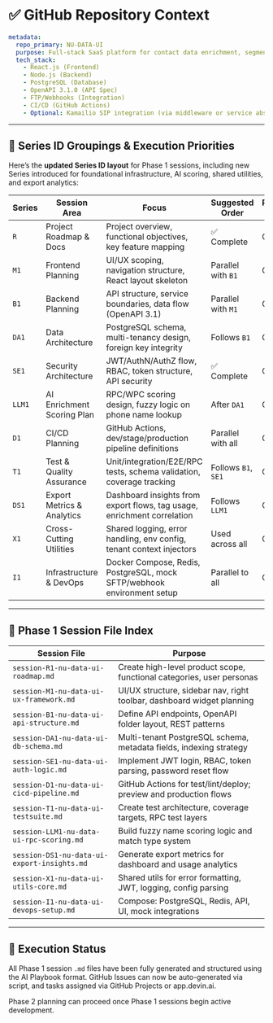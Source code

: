 # ✅ GitHub Repository Context

```yaml
metadata:
  repo_primary: NU-DATA-UI
  purpose: Full-stack SaaS platform for contact data enrichment, segmentation, and integration
  tech_stack:
    - React.js (Frontend)
    - Node.js (Backend)
    - PostgreSQL (Database)
    - OpenAPI 3.1.0 (API Spec)
    - FTP/Webhooks (Integration)
    - CI/CD (GitHub Actions)
    - Optional: Kamailio SIP integration (via middleware or service abstraction)
```

---

## 🔢 Series ID Groupings & Execution Priorities

Here’s the **updated Series ID layout** for Phase 1 sessions, including new Series introduced for foundational infrastructure, AI scoring, shared utilities, and export analytics:

| **Series** | **Session Area**           | **Focus**                                                                 | **Suggested Order** | **Parallel Group** |
|------------|----------------------------|---------------------------------------------------------------------------|----------------------|---------------------|
| `R`        | Project Roadmap & Docs     | Project overview, functional objectives, key feature mapping              | ✅ Complete          | G0                  |
| `M1`       | Frontend Planning          | UI/UX scoping, navigation structure, React layout skeleton                | Parallel with `B1`   | G1                  |
| `B1`       | Backend Planning           | API structure, service boundaries, data flow (OpenAPI 3.1)                | Parallel with `M1`   | G1                  |
| `DA1`      | Data Architecture          | PostgreSQL schema, multi-tenancy design, foreign key integrity            | Follows `B1`         | G2                  |
| `SE1`      | Security Architecture      | JWT/AuthN/AuthZ flow, RBAC, token structure, API security                 | ✅ Complete          | G2                  |
| `LLM1`     | AI Enrichment Scoring Plan | RPC/WPC scoring design, fuzzy logic on phone name lookup                 | After `DA1`          | G3                  |
| `D1`       | CI/CD Planning             | GitHub Actions, dev/stage/production pipeline definitions                 | Parallel with all    | G4                  |
| `T1`       | Test & Quality Assurance   | Unit/integration/E2E/RPC tests, schema validation, coverage tracking     | Follows `B1`, `SE1`  | G5                  |
| `DS1`      | Export Metrics & Analytics | Dashboard insights from export flows, tag usage, enrichment correlation   | Follows `LLM1`       | G6                  |
| `X1`       | Cross-Cutting Utilities    | Shared logging, error handling, env config, tenant context injectors     | Used across all      | GX                  |
| `I1`       | Infrastructure & DevOps    | Docker Compose, Redis, PostgreSQL, mock SFTP/webhook environment setup    | Parallel to all      | G0                  |

---

## 📂 Phase 1 Session File Index

| **Session File** | **Purpose** |
|------------------|-------------|
| `session-R1-nu-data-ui-roadmap.md` | Create high-level product scope, functional categories, user personas |
| `session-M1-nu-data-ui-ux-framework.md` | UI/UX structure, sidebar nav, right toolbar, dashboard widget planning |
| `session-B1-nu-data-ui-api-structure.md` | Define API endpoints, OpenAPI folder layout, REST patterns |
| `session-DA1-nu-data-ui-db-schema.md` | Multi-tenant PostgreSQL schema, metadata fields, indexing strategy |
| `session-SE1-nu-data-ui-auth-logic.md` | Implement JWT login, RBAC, token parsing, password reset flow |
| `session-D1-nu-data-ui-cicd-pipeline.md` | GitHub Actions for test/lint/deploy; preview and production flows |
| `session-T1-nu-data-ui-testsuite.md` | Create test architecture, coverage targets, RPC test layers |
| `session-LLM1-nu-data-ui-rpc-scoring.md` | Build fuzzy name scoring logic and match type system |
| `session-DS1-nu-data-ui-export-insights.md` | Generate export metrics for dashboard and usage analytics |
| `session-X1-nu-data-ui-utils-core.md` | Shared utils for error formatting, JWT, logging, config parsing |
| `session-I1-nu-data-ui-devops-setup.md` | Compose: PostgreSQL, Redis, API, UI, mock integrations |

---

## 🧠 Execution Status
All Phase 1 session `.md` files have been fully generated and structured using the AI Playbook format. GitHub Issues can now be auto-generated via script, and tasks assigned via GitHub Projects or app.devin.ai.

Phase 2 planning can proceed once Phase 1 sessions begin active development.

